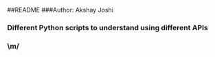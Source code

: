 ##README
###Author: Akshay Joshi
### Different Python scripts to understand using different APIs
### \m/
